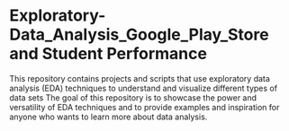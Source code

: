 # Exploratory-Data_Analysis_Google_Play_Store and Student Performance
This repository contains projects and scripts that use exploratory data analysis (EDA) techniques to understand and visualize different types of data sets
The goal of this repository is to showcase the power and versatility of EDA techniques and to provide examples and inspiration for anyone who wants to learn more about data analysis.
